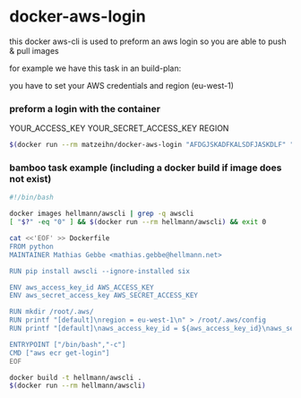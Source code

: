 # docker-aws-login

this docker aws-cli is used to preform an aws login so you are able to push & pull images

for example we have this task in an build-plan:

you have to set your AWS credentials and region (eu-west-1)

### preform a login with the container

YOUR_ACCESS_KEY YOUR_SECRET_ACCESS_KEY REGION

```bash
$(docker run --rm matzeihn/docker-aws-login "AFDGJSKADFKALSDFJASKDLF" "45345/fdfaADSFIJLKSDFASD" "eu-west-1")
```

### bamboo task example (including a docker build if image does not exist)

```bash
#!/bin/bash

docker images hellmann/awscli | grep -q awscli
[ "$?" -eq "0" ] && $(docker run --rm hellmann/awscli) && exit 0

cat <<'EOF' >> Dockerfile
FROM python
MAINTAINER Mathias Gebbe <mathias.gebbe@hellmann.net>

RUN pip install awscli --ignore-installed six

ENV aws_access_key_id AWS_ACCESS_KEY
ENV aws_secret_access_key AWS_SECRET_ACCESS_KEY 

RUN mkdir /root/.aws/
RUN printf "[default]\nregion = eu-west-1\n" > /root/.aws/config
RUN printf "[default]\naws_access_key_id = ${aws_access_key_id}\naws_secret_access_key = ${aws_secret_access_key}\n" > /root/.aws/credentials

ENTRYPOINT ["/bin/bash","-c"]
CMD ["aws ecr get-login"]
EOF

docker build -t hellmann/awscli .
$(docker run --rm hellmann/awscli)
```

